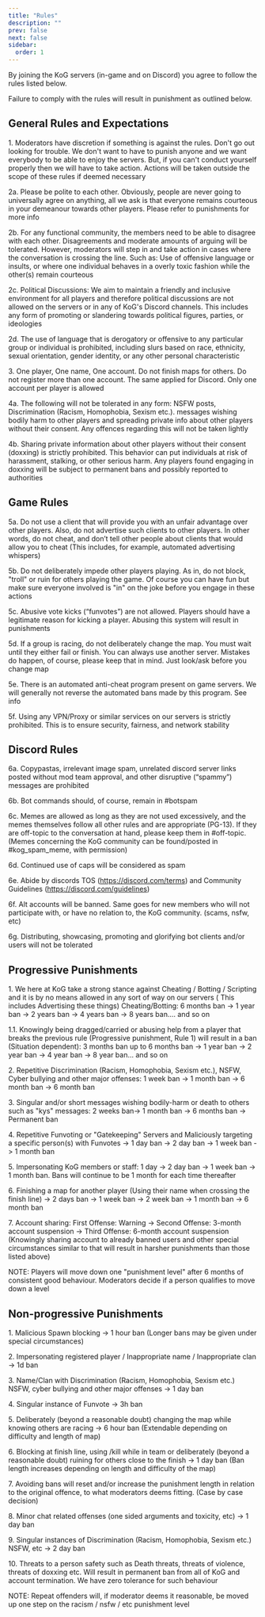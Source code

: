 ```yaml
---
title: "Rules"
description: ""
prev: false
next: false
sidebar:
  order: 1
---
```


By joining the KoG servers (in-game and on Discord) you agree to follow the rules listed below.

Failure to comply with the rules will result in punishment as outlined below.

## General Rules and Expectations

1\. Moderators have discretion if something is against the rules. Don't go out looking for trouble. We don't want to have to punish anyone and we want everybody to be able to enjoy the servers. But, if you can't conduct yourself properly then we will have to take action. Actions will be taken outside the scope of these rules if deemed necessary

2a. Please be polite to each other. Obviously, people are never going to universally agree on anything, all we ask is that everyone remains courteous in your demeanour towards other players. Please refer to punishments for more info

2b. For any functional community, the members need to be able to disagree with each other. Disagreements and moderate amounts of arguing will be tolerated. However, moderators will step in and take action in cases where the conversation is crossing the line. Such as: Use of offensive language or insults, or where one individual behaves in a overly toxic fashion while the other(s) remain courteous

2c. Political Discussions: We aim to maintain a friendly and inclusive environment for all players and therefore political discussions are not allowed on the servers or in any of KoG's Discord channels. This includes any form of promoting or slandering towards political figures, parties, or ideologies

2d. The use of language that is derogatory or offensive to any particular group or individual is prohibited, including slurs based on race, ethnicity, sexual orientation, gender identity, or any other personal characteristic

3\. One player, One name, One account. Do not finish maps for others. Do not register more than one account. The same applied for Discord. Only one account per player is allowed

4a. The following will not be tolerated in any form: NSFW posts, Discrimination (Racism, Homophobia, Sexism etc.). messages wishing bodily harm to other players and spreading private info about other players without their consent. Any offences regarding this will not be taken lightly

4b. Sharing private information about other players without their consent (doxxing) is strictly prohibited. This behavior can put individuals at risk of harassment, stalking, or other serious harm. Any players found engaging in doxxing will be subject to permanent bans and possibly reported to authorities

## Game Rules

5a. Do not use a client that will provide you with an unfair advantage over other players. Also, do not advertise such clients to other players. In other words, do not cheat, and don’t tell other people about clients that would allow you to cheat (This includes, for example, automated advertising whispers)

5b. Do not deliberately impede other players playing. As in, do not block, "troll" or ruin for others playing the game. Of course you can have fun but make sure everyone involved is "in" on the joke before you engage in these actions

5c. Abusive vote kicks (“funvotes”) are not allowed. Players should have a legitimate reason for kicking a player. Abusing this system will result in punishments

5d. If a group is racing, do not deliberately change the map. You must wait until they either fail or finish. You can always use another server. Mistakes do happen, of course, please keep that in mind. Just look/ask before you change map

5e. There is an automated anti-cheat program present on game servers. We will generally not reverse the automated bans made by this program. See info

5f. Using any VPN/Proxy or similar services on our servers is strictly prohibited. This is to ensure security, fairness, and network stability

## Discord Rules

6a. Copypastas, irrelevant image spam, unrelated discord server links posted without mod team approval, and other disruptive (“spammy”) messages are prohibited

6b. Bot commands should, of course, remain in #⁠botspam

6c. Memes are allowed as long as they are not used excessively, and the memes themselves follow all other rules and are appropriate (PG-13). If they are off-topic to the conversation at hand, please keep them in #off-topic. (Memes concerning the KoG community can be found/posted in #⁠kog_spam_meme, with permission)

6d. Continued use of caps will be considered as spam

6e. Abide by discords TOS (https://discord.com/terms) and Community Guidelines (https://discord.com/guidelines)

6f. Alt accounts will be banned. Same goes for new members who will not participate with, or have no relation to, the KoG community. (scams, nsfw, etc)

6g. Distributing, showcasing, promoting and glorifying bot clients and/or users will not be tolerated

## Progressive Punishments

1\. We here at KoG take a strong stance against Cheating / Botting / Scripting and it is by no means allowed in any sort of way on our servers ( This includes Advertising these things) Cheating/Botting: 6 months ban -> 1 year ban -> 2 years ban -> 4 years ban -> 8 years ban.... and so on

1.1. Knowingly being dragged/carried or abusing help from a player that breaks the previous rule (Progressive punishment, Rule 1) will result in a ban (Situation dependent): 3 months ban up to 6 months ban -> 1 year ban -> 2 year ban -> 4 year ban -> 8 year ban... and so on

2\. Repetitive Discrimination (Racism, Homophobia, Sexism etc.), NSFW, Cyber bullying and other major offenses: 1 week ban -> 1 month ban -> 6 month ban -> 6 month ban

3\. Singular and/or short messages wishing bodily-harm or death to others such as "kys" messages: 2 weeks ban-> 1 month ban -> 6 months ban -> Permanent ban

4\. Repetitive Funvoting or "Gatekeeping" Servers and Maliciously targeting a specific person(s) with Funvotes -> 1 day ban -> 2 day ban -> 1 week ban -> 1 month ban

5\. Impersonating KoG members or staff: 1 day -> 2 day ban -> 1 week ban -> 1 month ban. Bans will continue to be 1 month for each time thereafter

6\. Finishing a map for another player (Using their name when crossing the finish line) -> 2 days ban -> 1 week ban -> 2 week ban -> 1 month ban -> 6 month ban

7\. Account sharing: First Offense: Warning -> Second Offense: 3-month account suspension -> Third Offense: 6-month account suspension
(Knowingly sharing account to already banned users and other special circumstances similar to that will result in harsher punishments than those listed above)

NOTE: Players will move down one "punishment level" after 6 months of consistent good behaviour. Moderators decide if a person qualifies to move down a level

## Non-progressive Punishments

1\. Malicious Spawn blocking -> 1 hour ban (Longer bans may be given under special circumstances)

2\. Impersonating registered player / Inappropriate name / Inappropriate clan -> 1d ban

3\. Name/Clan with Discrimination (Racism, Homophobia, Sexism etc.) NSFW, cyber bullying and other major offenses -> 1 day ban

4\. Singular instance of Funvote -> 3h ban

5\. Deliberately (beyond a reasonable doubt) changing the map while knowing others are racing -> 6 hour ban (Extendable depending on difficulty and length of map)

6\. Blocking at finish line, using /kill while in team or deliberately (beyond a reasonable doubt) ruining for others close to the finish -> 1 day ban (Ban length increases depending on length and difficulty of the map)

7\. Avoiding bans will reset and/or increase the punishment length in relation to the original offence, to what moderators deems fitting. (Case by case decision)

8\. Minor chat related offenses (one sided arguments and toxicity, etc) -> 1 day ban

9\. Singular instances of Discrimination (Racism, Homophobia, Sexism etc.) NSFW, etc -> 2 day ban

10\. Threats to a person safety such as Death threats, threats of violence, threats of doxxing etc. Will result in permanent ban from all of KoG and account termination. We have zero tolerance for such behaviour

NOTE: Repeat offenders will, if moderator deems it reasonable, be moved up one step on the racism / nsfw / etc punishment level
